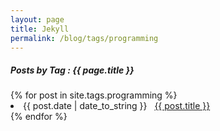 ```yaml
---
layout: page
title: Jekyll
permalink: /blog/tags/programming
---
```

 
<h5> Posts by Tag : {{ page.title }} </h5>

<div class="card">
{% for post in site.tags.programming %}
 <li class="category-posts"><span>{{ post.date | date_to_string }}</span> &nbsp; <a href="{{ post.url }}">{{ post.title }}</a></li>
{% endfor %}
</div>